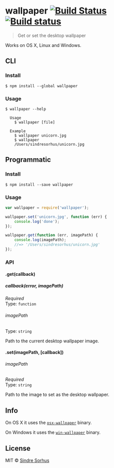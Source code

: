 # wallpaper [![Build Status](https://travis-ci.org/sindresorhus/wallpaper.svg?branch=master)](https://travis-ci.org/sindresorhus/wallpaper) [![Build status](https://ci.appveyor.com/api/projects/status/xhwaihmhhplh5d05/branch/master?svg=true)](https://ci.appveyor.com/project/sindresorhus/wallpaper/branch/master)

> Get or set the desktop wallpaper

Works on OS X, Linux and Windows.


## CLI

### Install

```
$ npm install --global wallpaper
```

### Usage

```
$ wallpaper --help

  Usage
    $ wallpaper [file]

  Example
    $ wallpaper unicorn.jpg
    $ wallpaper
    /Users/sindresorhus/unicorn.jpg
```


## Programmatic

### Install

```
$ npm install --save wallpaper
```

### Usage

```js
var wallpaper = require('wallpaper');

wallpaper.set('unicorn.jpg', function (err) {
	console.log('done');
});

wallpaper.get(function (err, imagePath) {
	console.log(imagePath);
	//=> '/Users/sindresorhus/unicorn.jpg'
});
```

### API

#### .get(callback)

##### callback(error, imagePath)

*Required*  
Type: `function`

###### imagePath

Type: `string`

Path to the current desktop wallpaper image.

#### .set(imagePath, [callback])

###### imagePath

*Required*  
Type: `string`

Path to the image to set as the desktop wallpaper.


## Info

On OS X it uses the [`osx-wallpaper`](https://github.com/sindresorhus/osx-wallpaper) binary.

On Windows it uses the [`win-wallpaper`](https://github.com/sindresorhus/win-wallpaper) binary.


## License

MIT © [Sindre Sorhus](http://sindresorhus.com)
